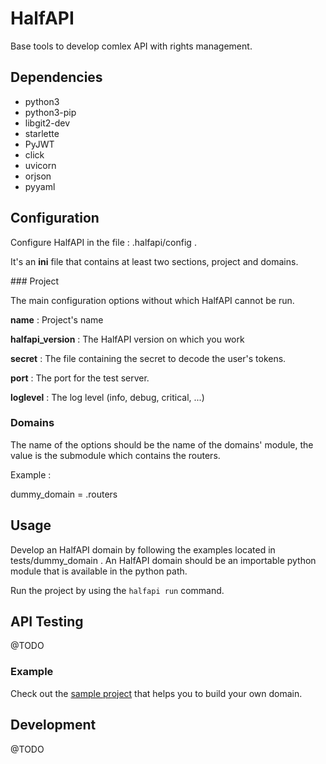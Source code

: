 # HalfAPI

Base tools to develop comlex API with rights management.


## Dependencies

- python3
- python3-pip
- libgit2-dev
- starlette
- PyJWT
- click
- uvicorn
- orjson
- pyyaml


## Configuration

Configure HalfAPI in the file : .halfapi/config .

It's an **ini** file that contains at least two sections, project and domains.

### Project

The main configuration options without which HalfAPI cannot be run.

**name** : Project's name

**halfapi_version** : The HalfAPI version on which you work

**secret** : The file containing the secret to decode the user's tokens.

**port** : The port for the test server.

**loglevel** : The log level (info, debug, critical, ...)


### Domains

The name of the options should be the name of the domains' module, the value is the
submodule which contains the routers.

Example :

dummy_domain = .routers


## Usage

Develop an HalfAPI domain by following the examples located in
tests/dummy_domain . An HalfAPI domain should be an importable python module
that is available in the python path.

Run the project by using the `halfapi run` command.


## API Testing

@TODO


### Example

Check out the [sample project](https://github.com/halfAPI/halfapi_sample_project)
that helps you to build your own domain.


## Development

@TODO
